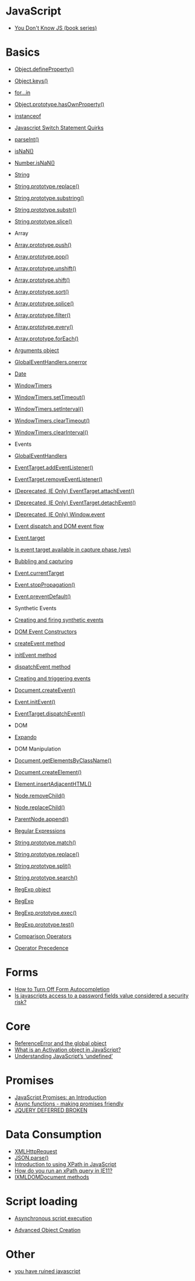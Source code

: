 # JavaScript
* [You Don't Know JS (book series)](https://github.com/getify/You-Dont-Know-JS/blob/master/README.md)

# Basics
* [Object.defineProperty()](https://developer.mozilla.org/en-US/docs/Web/JavaScript/Reference/Global_Objects/Object/defineProperty)
* [Object.keys()](https://developer.mozilla.org/en-US/docs/Web/JavaScript/Reference/Global_Objects/Object/keys)
* [for...in](https://developer.mozilla.org/en-US/docs/Web/JavaScript/Reference/Statements/for...in)
* [Object.prototype.hasOwnProperty()](https://developer.mozilla.org/en-US/docs/Web/JavaScript/Reference/Global_Objects/Object/hasOwnProperty)
* [instanceof](https://developer.mozilla.org/en-US/docs/Web/JavaScript/Reference/Operators/instanceof)
* [Javascript Switch Statement Quirks](http://www.evotech.net/blog/2007/07/javascript-switch-statement-quirks/)

* [parseInt()](https://developer.mozilla.org/en-US/docs/Web/JavaScript/Reference/Global_Objects/parseInt)
* [isNaN()](https://developer.mozilla.org/en/docs/Web/JavaScript/Reference/Global_Objects/isNaN)
* [Number.isNaN()](https://developer.mozilla.org/en/docs/Web/JavaScript/Reference/Global_Objects/Number/isNaN)
* [String](https://developer.mozilla.org/en-US/docs/Web/JavaScript/Reference/Global_Objects/String)
 * [String.prototype.replace()](https://developer.mozilla.org/en-US/docs/Web/JavaScript/Reference/Global_Objects/String/replace)
 * [String.prototype.substring()](https://developer.mozilla.org/en-US/docs/Web/JavaScript/Reference/Global_Objects/String/substring)
 * [String.prototype.substr()](https://developer.mozilla.org/en-US/docs/Web/JavaScript/Reference/Global_Objects/String/substr)
 * [String.prototype.slice()](https://developer.mozilla.org/en-US/docs/Web/JavaScript/Reference/Global_Objects/String/slice)
* Array
 * [Array.prototype.push()](https://developer.mozilla.org/en/docs/Web/JavaScript/Reference/Global_Objects/Array/push)
 * [Array.prototype.pop()](https://developer.mozilla.org/en-US/docs/Web/JavaScript/Reference/Global_Objects/Array/pop)
 * [Array.prototype.unshift()](https://developer.mozilla.org/en-US/docs/Web/JavaScript/Reference/Global_Objects/Array/unshift)
 * [Array.prototype.shift()](https://developer.mozilla.org/en-US/docs/Web/JavaScript/Reference/Global_Objects/Array/shift)
 * [Array.prototype.sort()](https://developer.mozilla.org/en-US/docs/Web/JavaScript/Reference/Global_Objects/Array/sort)
 * [Array.prototype.splice()](https://developer.mozilla.org/en-US/docs/Web/JavaScript/Reference/Global_Objects/Array/splice)
 * [Array.prototype.filter()](https://developer.mozilla.org/en-US/docs/Web/JavaScript/Reference/Global_Objects/Array/filter)
 * [Array.prototype.every()](https://developer.mozilla.org/en-US/docs/Web/JavaScript/Reference/Global_Objects/Array/every)
 * [Array.prototype.forEach()](https://developer.mozilla.org/en-US/docs/Web/JavaScript/Reference/Global_Objects/Array/forEach)

* [Arguments object](https://developer.mozilla.org/en/docs/Web/JavaScript/Reference/Functions/arguments)
* [GlobalEventHandlers.onerror](https://developer.mozilla.org/en/docs/Web/API/GlobalEventHandlers/onerror)
* [Date](https://developer.mozilla.org/en-US/docs/Web/JavaScript/Reference/Global_Objects/Date)
* [WindowTimers](https://developer.mozilla.org/en-US/docs/Web/API/WindowTimers)
 * [WindowTimers.setTimeout()](https://developer.mozilla.org/en-US/docs/Web/API/WindowTimers/setTimeout)
 * [WindowTimers.setInterval()](https://developer.mozilla.org/en-US/docs/Web/API/WindowTimers/setInterval)
 * [WindowTimers.clearTimeout()](https://developer.mozilla.org/en-US/docs/Web/API/WindowTimers/clearTimeout)
 * [WindowTimers.clearInterval()](https://developer.mozilla.org/en-US/docs/Web/API/WindowTimers/clearInterval)
* Events
 * [GlobalEventHandlers](https://developer.mozilla.org/en-US/docs/Web/API/GlobalEventHandlers)
 * [EventTarget.addEventListener()](https://developer.mozilla.org/en-US/docs/Web/API/EventTarget/addEventListener)
 * [EventTarget.removeEventListener()](https://developer.mozilla.org/en-US/docs/Web/API/EventTarget/removeEventListener)
 * [(Deprecated, IE Only) EventTarget.attachEvent()](https://developer.mozilla.org/en-US/docs/Web/API/EventTarget/attachEvent)
 * [(Deprecated, IE Only) EventTarget.detachEvent()](https://developer.mozilla.org/en-US/docs/Web/API/EventTarget/detachEvent)
 * [(Deprecated, IE Only) Window.event](https://developer.mozilla.org/en-US/docs/Web/API/Window/event)
 * [Event dispatch and DOM event flow](https://www.w3.org/TR/DOM-Level-3-Events/#event-flow)
 * [Event.target](https://developer.mozilla.org/en-US/docs/Web/API/Event/target)
 * [Is event target available in capture phase (yes)](JavaScript/jsEventTargetInCapureAndBubble.html)
 * [Bubbling and capturing](https://javascript.info/tutorial/bubbling-and-capturing)
 * [Event.currentTarget](https://developer.mozilla.org/en-US/docs/Web/API/Event/currentTarget)
 * [Event.stopPropagation()](https://developer.mozilla.org/en-US/docs/Web/API/Event/stopPropagation)
 * [Event.preventDefault()](https://developer.mozilla.org/en-US/docs/Web/API/Event/preventDefault)
* Synthetic Events
 * [Creating and firing synthetic events](https://msdn.microsoft.com/library/dn905219.aspx)
 * [DOM Event Constructors](https://developer.microsoft.com/en-us/microsoft-edge/platform/documentation/dev-guide/dom/dom-event-constructors/)
 * [createEvent method](https://msdn.microsoft.com/en-us/library/ff975304(v=vs.85).aspx)
 * [initEvent method](https://msdn.microsoft.com/en-us/library/ff975459(v=vs.85).aspx)
 * [dispatchEvent method](https://msdn.microsoft.com/en-us/library/ff975247(v=vs.85).aspx)
 * [Creating and triggering events](https://developer.mozilla.org/en-US/docs/Web/Guide/Events/Creating_and_triggering_events)
 * [Document.createEvent()](https://developer.mozilla.org/en-US/docs/Web/API/Document/createEvent)
 * [Event.initEvent()](https://developer.mozilla.org/en-US/docs/Web/API/Event/initEvent)
 * [EventTarget.dispatchEvent()](https://developer.mozilla.org/en-US/docs/Web/API/EventTarget/dispatchEvent)
* DOM
 * [Expando](https://developer.mozilla.org/en-US/docs/Glossary/Expando)
* DOM Manipulation
 * [Document.getElementsByClassName()](https://developer.mozilla.org/en-US/docs/Web/API/Document/getElementsByClassName)
 * [Document.createElement()](https://developer.mozilla.org/en-US/docs/Web/API/Document/createElement)
 * [Element.insertAdjacentHTML()](https://developer.mozilla.org/en-US/docs/Web/API/Element/insertAdjacentHTML)
 * [Node.removeChild()](https://developer.mozilla.org/en-US/docs/Web/API/Node/removeChild)
 * [Node.replaceChild()](https://developer.mozilla.org/en-US/docs/Web/API/Node/replaceChild)
 * [ParentNode.append()](https://developer.mozilla.org/en-US/docs/Web/API/ParentNode/append)
* [Regular Expressions](https://developer.mozilla.org/en/docs/Web/JavaScript/Guide/Regular_Expressions)
 * [String.prototype.match()](https://developer.mozilla.org/en/docs/Web/JavaScript/Reference/Global_Objects/String/match)
 * [String.prototype.replace()](https://developer.mozilla.org/en-US/docs/Web/JavaScript/Reference/Global_Objects/String/replace)
 * [String.prototype.split()](https://developer.mozilla.org/en-US/docs/Web/JavaScript/Reference/Global_Objects/String/split)
 * [String.prototype.search()](https://developer.mozilla.org/en-US/docs/Web/JavaScript/Reference/Global_Objects/String/search)
 * [RegExp object](http://csharp-video-tutorials.blogspot.com/2015/01/javascript-regexp-object.html)
 * [RegExp](https://developer.mozilla.org/en-US/docs/Web/JavaScript/Reference/Global_Objects/RegExp)
 * [RegExp.prototype.exec()](https://developer.mozilla.org/en-US/docs/Web/JavaScript/Reference/Global_Objects/RegExp/exec)
 * [RegExp.prototype.test()](https://developer.mozilla.org/en-US/docs/Web/JavaScript/Reference/Global_Objects/RegExp/test)
* [Comparison Operators](https://msdn.microsoft.com/library/ky6fyhws.aspx)
* [Operator Precedence](https://msdn.microsoft.com/library/z3ks45k7.aspx)

# Forms
* [How to Turn Off Form Autocompletion](https://developer.mozilla.org/en-US/docs/Web/Security/Securing_your_site/Turning_off_form_autocompletion)
* [Is javascripts access to a password fields value considered a security risk?](http://stackoverflow.com/questions/1631134/is-javascripts-access-to-a-password-fields-value-considered-a-security-risk)

# Core
* [ReferenceError and the global object](http://stackoverflow.com/questions/10102862/referenceerror-and-the-global-object)
* [What is an Activation object in JavaScript?](http://softwareengineering.stackexchange.com/questions/189967/what-is-an-activation-object-in-javascript)
* [Understanding JavaScript’s ‘undefined’](https://javascriptweblog.wordpress.com/2010/08/16/understanding-undefined-and-preventing-referenceerrors/)

# Promises
* [JavaScript Promises: an Introduction](https://developers.google.com/web/fundamentals/getting-started/primers/promises)
* [Async functions - making promises friendly](https://developers.google.com/web/fundamentals/getting-started/primers/async-functions)
* [JQUERY DEFERRED BROKEN](https://thewayofcode.wordpress.com/tag/jquery-deferred-broken/)

# Data Consumption
* [XMLHttpRequest](https://developer.mozilla.org/en-US/docs/Web/API/XMLHttpRequest)
* [JSON.parse()](https://developer.mozilla.org/en/docs/Web/JavaScript/Reference/Global_Objects/JSON/parse)
* [Introduction to using XPath in JavaScript](https://developer.mozilla.org/en-US/docs/Introduction_to_using_XPath_in_JavaScript)
* [How do you run an xPath query in IE11?](http://stackoverflow.com/questions/19300859/how-do-you-run-an-xpath-query-in-ie11)
* [IXMLDOMDocument methods](https://msdn.microsoft.com/en-us/library/office/microsoft.office.interop.infopath.semitrust.ixmldomdocument_methods.aspx)

# Script loading
* [Asynchronous script execution](https://msdn.microsoft.com/en-us/library/hh673524(v=vs.85).aspx)

* [Advanced Object Creation](https://msdn.microsoft.com/library/zbbaddzd.aspx)

# Other
* [you have ruined javascript](http://codeofrob.com/entries/you-have-ruined-javascript.html)